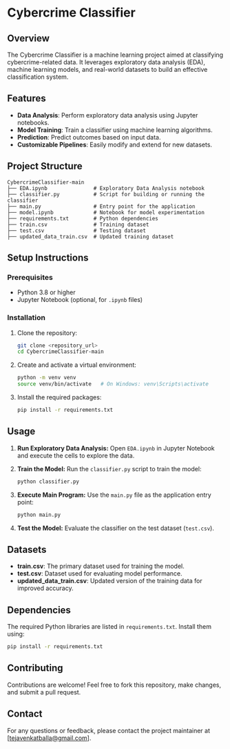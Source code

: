 # Cybercrime Classifier

## Overview
The Cybercrime Classifier is a machine learning project aimed at classifying cybercrime-related data. It leverages exploratory data analysis (EDA), machine learning models, and real-world datasets to build an effective classification system.

## Features
- **Data Analysis**: Perform exploratory data analysis using Jupyter notebooks.
- **Model Training**: Train a classifier using machine learning algorithms.
- **Prediction**: Predict outcomes based on input data.
- **Customizable Pipelines**: Easily modify and extend for new datasets.

## Project Structure
```
CybercrimeClassifier-main
├── EDA.ipynb               # Exploratory Data Analysis notebook
├── classifier.py           # Script for building or running the classifier
├── main.py                 # Entry point for the application
├── model.ipynb             # Notebook for model experimentation
├── requirements.txt        # Python dependencies
├── train.csv               # Training dataset
├── test.csv                # Testing dataset
├── updated_data_train.csv  # Updated training dataset
```

## Setup Instructions
### Prerequisites
- Python 3.8 or higher
- Jupyter Notebook (optional, for `.ipynb` files)

### Installation
1. Clone the repository:
   ```bash
   git clone <repository_url>
   cd CybercrimeClassifier-main
   ```
2. Create and activate a virtual environment:
   ```bash
   python -m venv venv
   source venv/bin/activate   # On Windows: venv\Scripts\activate
   ```
3. Install the required packages:
   ```bash
   pip install -r requirements.txt
   ```

## Usage
1. **Run Exploratory Data Analysis:**
   Open `EDA.ipynb` in Jupyter Notebook and execute the cells to explore the data.

2. **Train the Model:**
   Run the `classifier.py` script to train the model:
   ```bash
   python classifier.py
   ```

3. **Execute Main Program:**
   Use the `main.py` file as the application entry point:
   ```bash
   python main.py
   ```

4. **Test the Model:**
   Evaluate the classifier on the test dataset (`test.csv`).

## Datasets
- **train.csv**: The primary dataset used for training the model.
- **test.csv**: Dataset used for evaluating model performance.
- **updated_data_train.csv**: Updated version of the training data for improved accuracy.

## Dependencies
The required Python libraries are listed in `requirements.txt`. Install them using:
```bash
pip install -r requirements.txt
```

## Contributing
Contributions are welcome! Feel free to fork this repository, make changes, and submit a pull request.

## Contact
For any questions or feedback, please contact the project maintainer at [tejavenkatballa@gmail.com].

